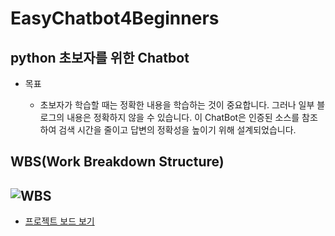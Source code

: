 # EasyChatbot4Beginners

## python 초보자를 위한 Chatbot

- 목표

    - 초보자가 학습할 때는 정확한 내용을 학습하는 것이 중요합니다. 그러나 일부 블로그의 내용은 정확하지 않을 수 있습니다. 
    이 ChatBot은 인증된 소스를 참조하여 검색 시간을 줄이고 답변의 정확성을 높이기 위해 설계되었습니다.

## WBS(Work Breakdown Structure)

![WBS](https://github.com/user-attachments/assets/885cf6af-4710-4f2c-810b-650207586918)
- 
- [프로젝트 보드 보기](https://github.com/users/AlbertImKr/projects/3/views/2)
